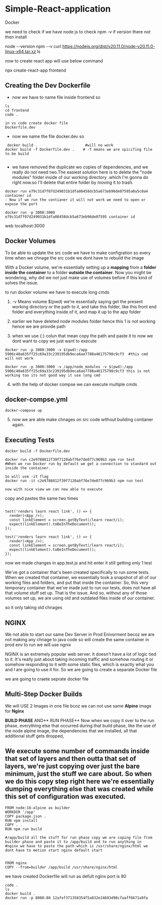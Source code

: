 # Simple-React-application
Docker 

 we need to check if we have node js to check npm -v if version there not then install
 
node --version
npm --v
curl https://nodejs.org/dist/v20.11.0/node-v20.11.0-linux-x64.tar.xz
ls

now to create react app will use below command 

npx create-react-app frontend

## Creating the Dev Dockerfile

- now we have to name file inside frontend so 

````
ls
cd frontend
code .

in vs code create docker file
Dockerfile.dev

````

- now we name the file docker.dev so

````
 docker build .                      #will no work
docker build -f Dockerfile.dev .    # -f means we are spicifing file to be build 
  
````

- we have removed the duplicate wo copies of dependencies, and we really do not need two.The easiest solution here is to delete the "node modules" folder inside of our working directory .which I'm gonna do right now.so I'll delete that entire folder by moving it to trash.

````
docker run e79c31d7f07d249031b1dfa08458dcb5a673eb96de07595a0a5c0a4 container id
- Now if we run the contianer it will not work we need to open or expose the port

docker run -p 3000:3000 e79c31d7f07d249031b1dfa08458dcb5a673eb96de07595 container id  
````
web localhost:3000

## Docker Volumes

To be able to update the src code we have to make configration so every time when we chnage the src code we dont have to rebuild the image

With a Docker volume, we're essentially setting up a **mapping** from a **folder inside the container** to a folder **outside the container**. Now you might be wondering, why did we not just make use of volumes before if this kind of solves the issue.


to run docker volume we have to execute long cmds 

1) -v Means volume $(pwd)  we're essentially saying get the present working directory or the path to it, and take this folder, like this front end folder and everything inside of it, and map it up to the app folder

2) earlier we have deleted node modules folder hence this 1 is not working hence we are provide path

3) when we use {:} colun that mean copy the path and paste it to now we dont want to copy we just want to execute
 
````
docker run -p 3000:3000 -v $(pwd):/app 5906c40a635ff25c69a33c239195db9eca6ae7788a46175798c9cf3  #this cmd will not work

docker run -p 3000:3000 -v /app/node_modules -v $(pwd):/app 5906c40a635ff25c69a33c239195db9eca6ae7788a46175798c9cf3 this is not working too its not good way it use long cmd  
````

4) with the help of docker compse we can execute multiple cmds
   
## docker-compse.yml

````
docker-compose up
````
5) now we are able make  chnages on src code without building contianer  again.

## Executing Tests

````
docker build -f Dockerfile.dev

docker run c2e9788812f39f7120abf76e7de077c969b3 npm run test  
#When we run Docker run by default we get a connection to standard out inside the container.

So will use -it flag
docker run -it c2e9788812f39f7120abf76e7de077c969b3 npm run test

now with nice view we can now able to execute

````

copy and pastes the same two times 

````

test('renders learn react link', () => {
  render(<App />);
  const linkElement = screen.getByText(/learn react/i);
  expect(linkElement).toBeInTheDocument();
});

test('renders learn react link', () => {
  render(<App />);
  const linkElement = screen.getByText(/learn react/i);
  expect(linkElement).toBeInTheDocument();
});
````
now we made changes in app.test.js and hit enter it still getting only 1 test 

We've got a container that's been created specifically to run some tests. When we created that container, we essentially took a snapshot of all of our working files and folders, and put that inside the container. So, this very temporary container that we've made just to run our tests, does not have all that volume stuff set up. That is the issue. And so, without any of those volumes set up, we are using old and outdated files inside of our container.

so it only taking old chnages 


## NGINX 

We not able to start our same Dev Server in Prod Enivorment becoz we are not making any chnage to java code so will create the same container in prod env to run we will use ngnix

NGINX is an extremely popular web server. It doesn't have a lot of logic tied to it. It's really just about taking incoming traffic and somehow routing it or somehow responding to it with some static files, which is exactly what you and I are going to use it for. So we are going to create a separate Docker file


we are going to craete seprate docker file 

## Multi-Step Docker Builds

We will USE 2 Images in one file bcoz we can not use same **Alpine** image for **Nginx**

**BUILD PHASE** AND** RUN PHASE** 
Now when we copy it over to the run phase, everything else that occurred during that build phase, like the use of the node alpine image, the dependencies that we installed, all that additional stuff gets dropped,



## We execute some number of commands inside that set of layers and then outta that set of layers, we're just copying over just the bare minimum, just the stuff we care about. So when we do this copy step right here we're essentially dumping everything else that was created while this set of configuration was executed.

````
FROM node:16-alpine as builder
WORKDIR '/app'
COPY package.json .
RUN npm install
COPY . .
RUN npm run build

#/app/build all the stuff for run phase copy we are coping file from builder phase and paste it to /app/build and to run anything in 
#nginx we have to paste the path which is /usr/share/nginx/html we dont have to metion start nginx default start 


FROM nginx
COPY --from=builder /app/build /usr/share/nginx/html

````


we have created Dockerfile will run as defult nginx port is 80

```
code .
ls
docker build .
docker run -p 8080:80 12afef371358354f5a832e24693d98cfaaff6671a9fa
````









